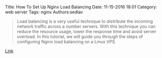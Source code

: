 Title: How To Set Up Nginx Load Balancing
Date: 11-15-2016 18:01
Category: web server
Tags: nginx
Authors:sedlav

> Load balancing is a very useful technique to distribute the incoming network traffic across a number servers. With this technique you can reduce the resource usage, lower the response time and avoid server overload. In this tutorial, we will guide you through the steps of configuring Nginx load balancing on a Linux VPS.

[Link](https://www.rosehosting.com/blog/set-up-nginx-load-balancing/)
